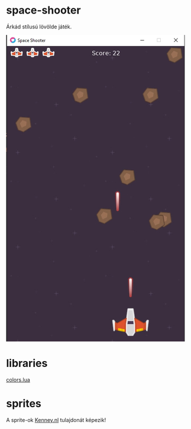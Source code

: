 # space-shooter
 Árkád stílusú lövölde játék.

 <img src="1.jpg">

# libraries
 [colors.lua](https://github.com/davegamedev/my-libs/blob/main/colors.lua)

# sprites
 A sprite-ok [Kenney.nl](https://kenney.nl/assets) tulajdonát képezik!
